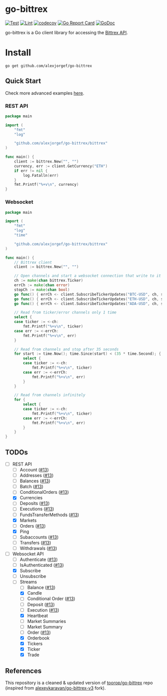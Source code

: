 # go-bittrex

[![Test](https://github.com/alexjorgef/go-bittrex/workflows/Test/badge.svg)](https://github.com/alexjorgef/go-bittrex/actions?query=workflow%3ATest)
[![Lint](https://github.com/alexjorgef/go-bittrex/workflows/Lint/badge.svg)](https://github.com/alexjorgef/go-bittrex/actions?query=workflow%3ALint)
[![codecov](https://codecov.io/gh/alexjorgef/go-bittrex/branch/main/graph/badge.svg)](https://codecov.io/gh/alexjorgef/go-bittrex)
[![Go Report Card](https://goreportcard.com/badge/github.com/alexjorgef/go-bittrex)](https://goreportcard.com/report/github.com/alexjorgef/go-bittrex)
[![GoDoc](https://godoc.org/github.com/alexjorgef/go-bittrex?status.svg)](https://godoc.org/github.com/alexjorgef/go-bittrex)

go-bittrex is a Go client library for accessing the [Bittrex API](https://bittrex.github.io/api).

# Install

```console
go get github.com/alexjorgef/go-bittrex
```

## Quick Start

Check more advanced examples [here](examples/).

### REST API

```go
package main

import (
	"fmt"
	"log"

	"github.com/alexjorgef/go-bittrex/bittrex"
)

func main() {
	client := bittrex.New("", "")
	currency, err := client.GetCurrency("ETH")
	if err != nil {
		log.Fatalln(err)
	}
	fmt.Printf("%+v\n", currency)
}
```

### Websocket

```go
package main

import (
	"fmt"
	"log"
	"time"

	"github.com/alexjorgef/go-bittrex/bittrex"
)

func main() {
	// Bittrex client
	client := bittrex.New("", "")

	// Open channels and start a websocket connection that write to it
	ch := make(chan bittrex.Ticker)
	errCh := make(chan error)
	stopCh := make(chan bool)
	go func() { errCh <- client.SubscribeTickerUpdates("BTC-USD", ch, stopCh) }()
	go func() { errCh <- client.SubscribeTickerUpdates("ETH-USD", ch, stopCh) }()
	go func() { errCh <- client.SubscribeTickerUpdates("ADA-USD", ch, stopCh) }()

	// Read from ticker/error channels only 1 time
	select {
	case ticker := <-ch:
		fmt.Printf("%+v\n", ticker)
	case err := <-errCh:
		fmt.Printf("%+v\n", err)
	}

	// Read from channels and stop after 35 seconds
	for start := time.Now(); time.Since(start) < (35 * time.Second); {
		select {
		case ticker := <-ch:
			fmt.Printf("%+v\n", ticker)
		case err := <-errCh:
			fmt.Printf("%+v\n", err)
		}
	}

	// Read from channels infinitely
	for {
		select {
		case ticker := <-ch:
			fmt.Printf("%+v\n", ticker)
		case err := <-errCh:
			fmt.Printf("%+v\n", err)
		}
	}
}
```

## TODOs

- [ ] REST API
    - [ ] Account ([#13][i13])
    - [ ] Addresses ([#13][i13])
    - [ ] Balances ([#13][i13])
    - [ ] Batch ([#13][i13])
    - [ ] ConditionalOrders ([#13][i13])
    - [X] Currencies
    - [ ] Deposits ([#13][i13])
    - [ ] Executions ([#13][i13])
    - [ ] FundsTransferMethods ([#13][i13])
    - [X] Markets
    - [ ] Orders ([#13][i13])
	- [X] Ping
    - [ ] Subaccounts ([#13][i13])
    - [ ] Transfers ([#13][i13])
    - [ ] Withdrawals ([#13][i13])
- [ ] Websocket API
    - [ ] Authenticate ([#13][i13])
    - [ ] IsAuthenticated ([#13][i13])
    - [X] Subscribe
    - [ ] Unsubscribe
	- [ ] Streams
		- [ ] Balance ([#13][i13])
		- [X] Candle
		- [ ] Conditional Order ([#13][i13])
		- [ ] Deposit ([#13][i13])
		- [ ] Execution ([#13][i13])
		- [X] Heartbeat
		- [ ] Market Summaries
		- [ ] Market Summary
		- [ ] Order ([#13][i13])
		- [X] Orderbook
		- [X] Tickers
		- [X] Ticker
		- [X] Trade

## References

This repository is a cleaned & updated version of [toorop/go-bittrex](https://github.com/toorop/go-bittrex) repo (inspired from [alexeykaravan/go-bittrex-v3](https://github.com/alexeykaravan/go-bittrex-v3) fork).

[i13]: https://github.com/alexjorgef/go-bittrex/issues/13
